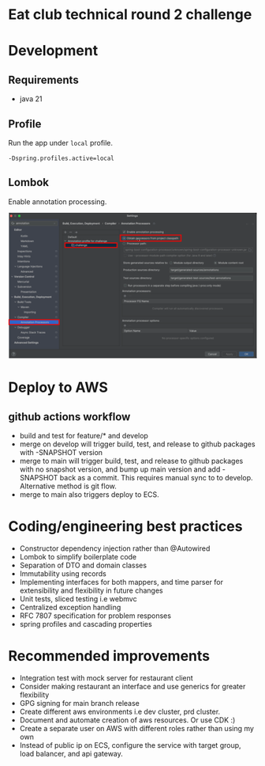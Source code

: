 # Eat club technical round 2 challenge

# Development

## Requirements
- java 21

## Profile
Run the app under `local` profile.

```
-Dspring.profiles.active=local
``` 

## Lombok

Enable annotation processing.

![test](lombok.png)

# Deploy to AWS

## github actions workflow
- build and test for feature/* and develop
- merge on develop will trigger build, test, and release to github packages with -SNAPSHOT version
- merge to main will trigger build, test, and release to github packages with no snapshot version, and bump up main version and add -SNAPSHOT back as a commit. This requires manual sync to
to develop. Alternative method is git flow. 
- merge to main also triggers deploy to ECS.

# Coding/engineering best practices
- Constructor dependency injection rather than @Autowired
- Lombok to simplify boilerplate code
- Separation of DTO and domain classes
- Immutability using records
- Implementing interfaces for both mappers, and time parser for extensibility and flexibility in future changes
- Unit tests, sliced testing i.e webmvc
- Centralized exception handling
- RFC 7807 specification for problem responses 
- spring profiles and cascading properties

# Recommended improvements

- Integration test with mock server for restaurant client
- Consider making restaurant an interface and use generics for greater flexibility
- GPG signing for main branch release
- Create different aws environments i.e dev cluster, prd cluster.
- Document and automate creation of aws resources. Or use CDK :)
- Create a separate user on AWS with different roles rather than using my own
- Instead of public ip on ECS, configure the service with target group, load balancer, and api gateway.